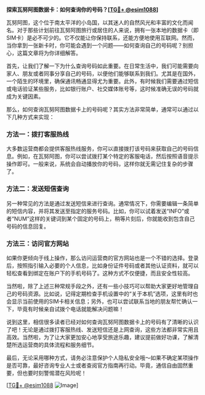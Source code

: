 **探索瓦努阿图数据卡：如何查询你的号码？[[TG💪+ @esim1088](https://t.me/s/esim1088)]**

瓦努阿图，这个位于南太平洋的小岛国，以其迷人的自然风光和丰富的文化而闻名。对于那些计划前往瓦努阿图旅行或居住的人来说，拥有一张本地的数据卡（即SIM卡）是必不可少的。它不仅能让你保持联系，还能方便地使用互联网。然而，当你拿到一张新卡时，你可能会遇到一个问题——如何查询自己的号码呢？别担心，这篇文章将为你详细解答。

首先，让我们了解一下为什么查询号码如此重要。在日常生活中，我们可能需要向家人、朋友或者同事分享自己的号码，以便他们能够联系到我们。尤其是在国外，一个陌生的环境里，确保通讯畅通显得尤为重要。此外，有时候我们需要通过短信或电话验证某些服务，比如银行账户、社交媒体账号等，这时候准确无误的号码就成为关键因素。

那么，如何查询瓦努阿图数据卡上的号码呢？其实方法非常简单，通常可以通过以下几种方式来实现：

### 方法一：拨打客服热线

大多数运营商都会提供客服热线服务，你可以直接拨打该号码来获取自己的号码信息。例如，在瓦努阿图，你可以尝试拨打某个特定的客服电话，然后按照语音提示操作即可。一般来说，系统会自动播放你的号码，这样你就无需记住复杂的步骤了。

### 方法二：发送短信查询

另一种常见的方法是通过发送短信来进行查询。通常情况下，你需要编辑一条简单的短信内容，并将其发送至指定的服务号码。比如，你可以试着发送“INFO”或者“NUM”这样的关键词到某个固定的号码上，稍等片刻后，你就能收到包含自己号码的信息回复。

### 方法三：访问官方网站

如果你更倾向于线上操作，那么访问运营商的官方网站也是一个不错的选择。登录后，按照指引输入必要的个人信息，比如身份证件号码或者其他认证资料，就可以轻松查看到绑定在账户下的手机号码了。这种方式不仅便捷，而且安全性较高。

当然啦，除了上述三种常规手段之外，还有一些小技巧可以帮助大家更好地管理自己的号码资源。比如说，记得定期检查手机设置中的“关于本机”选项，这里有时也会显示当前使用的SIM卡相关信息；另外，也可以尝试联系当地的朋友帮忙确认一下，毕竟有时候亲自试拨个电话就能解决问题嘛！

说到这里，相信很多读者已经对如何查询瓦努阿图数据卡上的号码有了清晰的认识了吧！无论是通过拨打客服热线、发送短信还是上网查询，这些方法都非常实用且高效。当然啦，为了让大家更加安心地享受旅途乐趣，建议提前做好功课，了解清楚所选运营商的具体流程和服务细节。

最后，无论采用哪种方式，请务必注意保护个人隐私安全哦～如果不确定某项操作是否可靠，最好咨询专业人士或者查阅官方指南再行动。毕竟，通信自由固然重要，但也要时刻警惕潜在风险呢！

[[TG💪+ @esim1088](https://t.me/s/esim1088) ![Image](https://i.postimg.cc/4NQfJmqS/Snipaste-2025-05-13-00-14-12.png)]